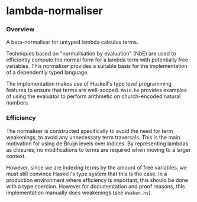 # lambda-normaliser

### Overview
A beta-normaliser for untyped lambda calculus terms.

Techniques based on "normalisation by evaluation" (NbE) are used to efficiently compute the normal form for a lambda term with potentially free variables. This normaliser provides a suitable basis for the implementation of a dependently typed language.

The implementation makes use of Haskell's type level programming features to ensure that terms are well-scoped. `Main.hs` provides examples of using the evaluator to perform arithmetic on church-encoded natural numbers.

### Efficiency
The normaliser is constructed specifically to avoid the need for term weakenings, to avoid any unnecessary term traversals. This is the main motivation for using de Bruijn levels over indices. By representing lambdas as closures, no modifications to terms are required when moving to a larger context.

However, since we are indexing terms by the amount of free variables, we must still convince Haskell's type system that this is the case. In a production environment where efficiency is important, this should be done with a type coercion. However for documentation and proof reasons, this implementation manually does weakenings (see `Weaken.hs`). 
